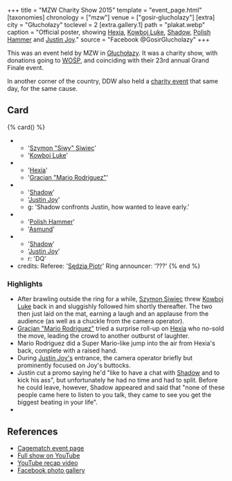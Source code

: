+++
title = "MZW Charity Show 2015"
template = "event_page.html"
[taxonomies]
chronology = ["mzw"]
venue = ["gosir-glucholazy"]
[extra]
city = "Głuchołazy"
toclevel = 2
[extra.gallery.1]
path = "plakat.webp"
caption = "Official poster, showing [Hexia](@/w/hexia.md), [Kowboj Luke](@/w/red-thunder.md), [Shadow](@/w/shadow.md), [Polish Hammer](@/w/jedrus-bulecka.md) and [Justin Joy](@/w/justin-joy.md)."
source = "Facebook @GosirGlucholazy"
+++

This was an event held by MZW in [Głuchołazy](@/v/gosir-glucholazy.md). It was a charity show, with donations going to [WOŚP][wosp], and coinciding with their 23rd annual Grand Finale event.

In another corner of the country, DDW also held a [charity event](@/e/ddw/2015-01-11-ddw-wrestling-art.md) that same day, for the same cause.

## Card

{% card() %}
- - '[Szymon "Siwy" Siwiec](@/w/szymon-siwiec.md)'
  - '[Kowboj Luke](@/w/red-thunder.md)'
- - '[Hexia](@/w/hexia.md)'
  - '[Gracjan "Mario Rodriguez"](@/w/kripto.md)'
- - '[Shadow](@/w/shadow.md)'
  - '[Justin Joy](@/w/justin-joy.md)'
  - g: 'Shadow confronts Justin, how wanted to leave early.'
- - '[Polish Hammer](@/w/jedrus-bulecka.md)'
  - '[Asmund](@/w/asmund.md)'
- - '[Shadow](@/w/shadow.md)'
  - '[Justin Joy](@/w/justin-joy.md)'
  - r: 'DQ'
- credits:
    Referee: '[Sędzia Piotr](@/w/mr-b.md)'
    Ring announcer: '???'
{% end %}

### Highlights

* After brawling outside the ring for a while, [Szymon Siwiec](@/w/szymon-siwiec.md) threw [Kowboj Luke](@/w/red-thunder.md) back in and sluggishly followed him shortly thereafter. The two then just laid on the mat, earning a laugh and an applause from the audience (as well as a chuckle from the camera operator).
* [Gracjan "Mario Rodriguez"](@/w/kripto.md) tried a surprise roll-up on [Hexia](@/w/hexia.md) who no-sold the move, leading the crowd to another outburst of laughter.
* Mario Rodriguez did a Super Mario-like jump into the air from Hexia's back, complete with a raised hand.
* During [Justin Joy's](@/w/justin-joy.md) entrance, the camera operator briefly but prominently focused on Joy's buttocks.
* Justin cut a promo saying he'd "like to have a chat with [Shadow](@/w/shadow.md) and to kick his ass", but unfortunately he had no time and had to split. Before he could leave, however, Shadow appeared and said that "none of these people came here to listen to you talk, they came to see you get the biggest beating in your life".
* 

## References

* [Cagematch event page](https://www.cagematch.net/?id=1&nr=153092)
* [Full show on YouTube](https://www.youtube.com/watch?v=2IaA9_sT6Fo)
* [YouTube recap video](https://youtu.be/R_abTj1_mGc)
* [Facebook photo gallery](https://www.facebook.com/share/xm7GoztcP3nvCT24/)

[wosp]: https://en.wikipedia.org/wiki/Great_Orchestra_of_Christmas_Charity
